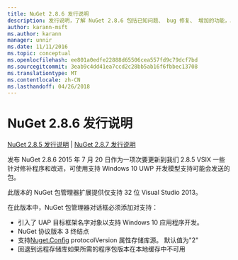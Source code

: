 ```yaml
---
title: NuGet 2.8.6 发行说明
description: 发行说明，了解 NuGet 2.8.6 包括已知问题、 bug 修复、 增加的功能，以及 DCRs。
author: karann-msft
ms.author: karann
manager: unnir
ms.date: 11/11/2016
ms.topic: conceptual
ms.openlocfilehash: ee801a0edfe22888d65506cea557fd9c79dcf7bd
ms.sourcegitcommit: 3eab9c4dd41ea7ccd2c28bb5ab16f6fbbec13708
ms.translationtype: MT
ms.contentlocale: zh-CN
ms.lasthandoff: 04/26/2018
---
```

# <a name="nuget-286-release-notes"></a>NuGet 2.8.6 发行说明

[NuGet 2.8.5 发行说明](../release-notes/nuget-2.8.5.md) | [NuGet 2.8.7 发行说明](../release-notes/nuget-2.8.7.md)

发布 NuGet 2.8.6 2015 年 7 月 20 日作为一项次要更新到我们 2.8.5 VSIX 一些针对修补程序和改进，可使用支持 Windows 10 UWP 开发模型支持可能会发送的包。

此版本的 NuGet 包管理器扩展提供仅支持 32 位 Visual Studio 2013。

在此版本中，NuGet 包管理器对话框必须添加对支持：

* 引入了 UAP 目标框架名字对象以支持 Windows 10 应用程序开发。
* NuGet 协议版本 3 终结点
* 支持[Nuget.Config](../consume-packages/configuring-nuget-behavior.md) protocolVersion 属性存储库源。 默认值为"2"
* 回退到远程存储库如果所需的程序包版本在本地缓存中不可用